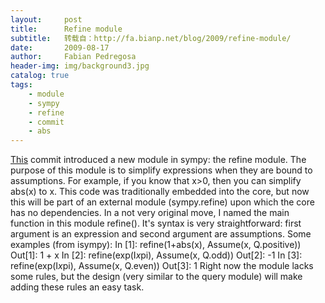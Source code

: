 ```yaml
---
layout:     post
title:      Refine module
subtitle:   转载自：http://fa.bianp.net/blog/2009/refine-module/
date:       2009-08-17
author:     Fabian Pedregosa
header-img: img/background3.jpg
catalog: true
tags:
    - module
    - sympy
    - refine
    - commit
    - abs
---
```


[This](http://git.sympy.org/?p=sympy.git;a=commit;h=dd679c2751ac0900c47302fd6187ae9eea60918f) commit introduced a new module in sympy: the refine module. The
purpose of this module is to simplify expressions when they are bound to
assumptions. For example, if you know that x>0, then you can simplify
abs(x) to x. This code was traditionally embedded into the core, but now
this will be part of an external module (sympy.refine) upon which the
core has no dependencies. In a not very original move, I named the main
function in this module refine(). It's syntax is very straightforward:
first argument is an expression and second argument are assumptions.
Some examples (from isympy): In [1]: refine(1+abs(x), Assume(x,
Q.positive)) Out[1]: 1 + x In [2]: refine(exp(I*x*pi), Assume(x,
Q.odd)) Out[2]: -1 In [3]: refine(exp(I*x*pi), Assume(x, Q.even))
Out[3]: 1 Right now the module lacks some rules, but the design (very
similar to the query module) will make adding these rules an easy task.
